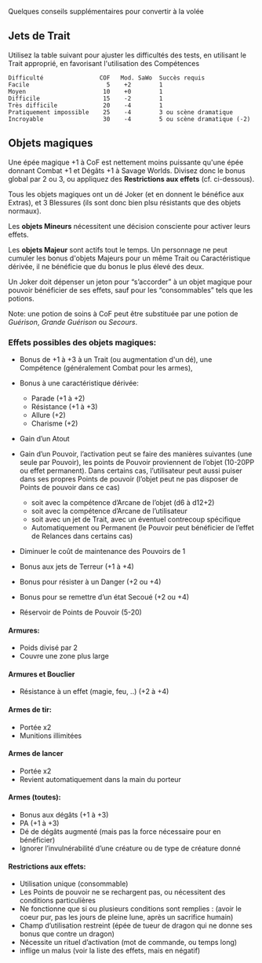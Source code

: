 Quelques conseils supplémentaires pour convertir à la volée

## Jets de Trait
Utilisez la table suivant pour ajuster les difficultés des tests, en utilisant le Trait approprié, en favorisant l'utilisation des Compétences

	Difficulté                COF   Mod. SaWo  Succès requis
	Facile                      5    +2        1
	Moyen                      10    +0        1
	Difficile                  15    -2        1
	Très difficile             20    -4        1
	Pratiquement impossible    25    -4        3 ou scène dramatique
	Incroyable                 30    -4        5 ou scène dramatique (-2)
  
 ## Objets magiques
Une épée magique +1 à CoF est nettement moins puissante qu'une épée donnant Combat +1 et Dégâts +1 à Savage Worlds. Divisez donc le bonus global par 2 ou 3, ou appliquez des **Restrictions aux effets** (cf. ci-dessous).
 
Tous les objets magiques ont un dé Joker (et en donnent le bénéfice aux Extras), et 3 Blessures (ils sont donc bien plsu résistants que des objets normaux).

Les **objets Mineurs** nécessitent une décision consciente pour activer leurs effets.

Les **objets Majeur** sont actifs tout le temps. Un personnage ne peut cumuler les bonus d'objets Majeurs pour un même Trait ou Caractéristique dérivée, il ne bénéficie que du bonus le plus élevé des deux.

Un Joker doit dépenser un jeton pour “s’accorder” à un objet magique pour pouvoir bénéficier de ses effets, sauf pour les “consommables” tels que les potions.

Note: une potion de soins à CoF peut être substituée par une potion de _Guérison_, _Grande Guérison_ ou _Secours_.

### Effets possibles des objets magiques:

* Bonus de +1 à +3 à un Trait (ou augmentation d'un dé), une Compétence (généralement Combat pour les armes),
* Bonus à une caractéristique dérivée:
  * Parade (+1 à +2)
  * Résistance (+1 à +3)
  * Allure (+2)
  * Charisme (+2)
* Gain d’un Atout
* Gain d’un Pouvoir, l’activation peut se faire des manières suivantes (une seule par Pouvoir), les points de Pouvoir proviennent de l’objet (10-20PP ou effet permanent). Dans certains cas, l’utilisateur peut aussi puiser dans ses propres Points de pouvoir (l’objet peut ne pas disposer de Points de pouvoir dans ce cas)
  * soit avec la compétence d’Arcane de l’objet (d6 à d12+2)
  * soit avec la compétence d’Arcane de l’utilisateur
  * soit avec un jet de Trait, avec un éventuel contrecoup spécifique
  * Automatiquement ou Permanent (le Pouvoir peut bénéficier de l’effet de Relances dans certains cas)

* Diminuer le coût de maintenance des Pouvoirs de 1
* Bonus aux jets de Terreur (+1 à +4)
* Bonus pour résister à un Danger (+2 ou +4)
* Bonus pour se remettre d’un état Secoué (+2 ou +4)
* Réservoir de Points de Pouvoir (5-20)

#### Armures:

* Poids divisé par 2
* Couvre une zone plus large

#### Armures et Bouclier

* Résistance à un effet (magie, feu, ..) (+2 à +4)

#### Armes de tir:

* Portée x2
* Munitions illimitées

#### Armes de lancer

* Portée x2
* Revient automatiquement dans la main du porteur

#### Armes (toutes):

* Bonus aux dégâts (+1 à +3)
* PA (+1 à +3)
* Dé de dégâts augmenté (mais pas la force nécessaire pour en bénéficier)
* Ignorer l’invulnérabilité d’une créature ou de type de créature donné


#### Restrictions aux effets:

* Utilisation unique (consommable)
* Les Points de pouvoir ne se rechargent pas, ou nécessitent des conditions particulières
* Ne fonctionne que si ou plusieurs conditions sont remplies : (avoir le coeur pur, pas les jours de pleine lune, après un sacrifice humain)
* Champ d’utilisation restreint (épée de tueur de dragon qui ne donne ses bonus que contre un dragon)
* Nécessite un rituel d’activation (mot de commande, ou temps long)
* inflige un malus (voir la liste des effets, mais en négatif)
 
